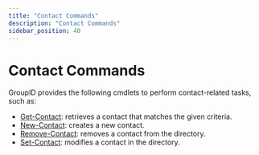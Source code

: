 ```yaml
---
title: "Contact Commands"
description: "Contact Commands"
sidebar_position: 40
---
```


# Contact Commands

GroupID provides the following cmdlets to perform contact-related tasks, such as:

- [Get-Contact](/docs/directorymanager/11.0/managementshell/contact/getcontact.md):
  retrieves a contact that matches the given criteria.
- [New-Contact](/docs/directorymanager/11.0/managementshell/contact/newcontact.md): creates
  a new contact.
- [Remove-Contact](/docs/directorymanager/11.0/managementshell/contact/removecontact.md):
  removes a contact from the directory.
- [Set-Contact](/docs/directorymanager/11.0/managementshell/contact/setcontact.md):
  modifies a contact in the directory.
